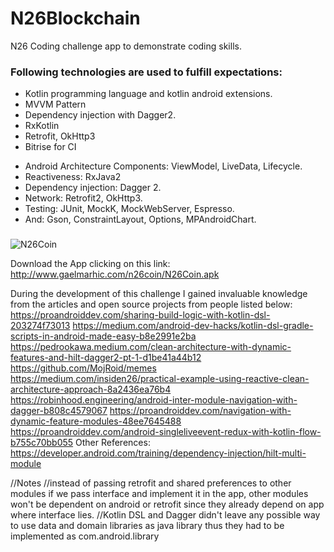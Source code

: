# N26Blockchain
N26 Coding challenge app to demonstrate coding skills.



### Following technologies are used to fulfill expectations:
- Kotlin programming language and kotlin android extensions.
- MVVM Pattern
- Dependency injection with Dagger2.
- RxKotlin
- Retrofit, OkHttp3
- Bitrise for CI
* Android Architecture Components: ViewModel, LiveData, Lifecycle.
* Reactiveness: RxJava2
* Dependency injection: Dagger 2.
* Network: Retrofit2, OkHttp3.
* Testing: JUnit, MockK, MockWebServer, Espresso.
* And: Gson, ConstraintLayout, Options, MPAndroidChart.

###
![N26Coin](https://user-images.githubusercontent.com/16627604/57197241-54681c80-6f65-11e9-8b9d-3046b845a322.png)

Download the App clicking on this link: http://www.gaelmarhic.com/n26coin/N26Coin.apk

During the development of this challenge I gained invaluable knowledge from the articles and open source projects from people listed below:
https://proandroiddev.com/sharing-build-logic-with-kotlin-dsl-203274f73013
https://medium.com/android-dev-hacks/kotlin-dsl-gradle-scripts-in-android-made-easy-b8e2991e2ba
https://pedrookawa.medium.com/clean-architecture-with-dynamic-features-and-hilt-dagger2-pt-1-d1be41a44b12
https://github.com/MojRoid/memes
https://medium.com/insiden26/practical-example-using-reactive-clean-architecture-approach-8a2436ea76b4
https://robinhood.engineering/android-inter-module-navigation-with-dagger-b808c4579067
https://proandroiddev.com/navigation-with-dynamic-feature-modules-48ee7645488
https://proandroiddev.com/android-singleliveevent-redux-with-kotlin-flow-b755c70bb055
Other References:
https://developer.android.com/training/dependency-injection/hilt-multi-module

//Notes
//instead of passing retrofit and shared preferences to other modules if we pass interface and implement it in the app, other modules won't be dependent on android or retrofit since they already depend on app where interface lies.
//Kotlin DSL and Dagger didn't leave any possible way to use data and domain libraries as java library thus they had to be implemented as com.android.library